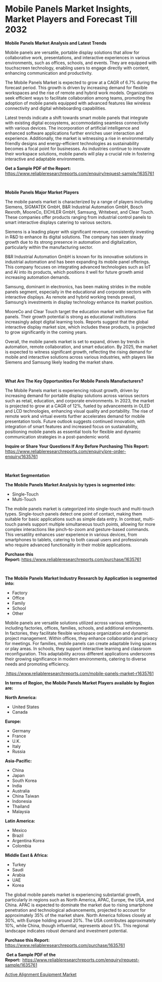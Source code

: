 <p><h1>Mobile Panels Market Insights, Market Players and Forecast Till 2032</h1></p><p><strong>Mobile Panels Market Analysis and Latest Trends</strong></p>
<p><p>Mobile panels are versatile, portable display solutions that allow for collaborative work, presentations, and interactive experiences in various environments, such as offices, schools, and events. They are equipped with touchscreen technology, enabling users to engage directly with content, enhancing communication and productivity.</p><p>The Mobile Panels Market is expected to grow at a CAGR of 6.7% during the forecast period. This growth is driven by increasing demand for flexible workspaces and the rise of remote and hybrid work models. Organizations seek efficient ways to facilitate collaboration among teams, promoting the adoption of mobile panels equipped with advanced features like wireless connectivity and digital whiteboarding capabilities.</p><p>Latest trends indicate a shift towards smart mobile panels that integrate with existing digital ecosystems, accommodating seamless connectivity with various devices. The incorporation of artificial intelligence and enhanced software applications further enriches user interaction and experience. Additionally, the market is witnessing a rise in environmentally friendly designs and energy-efficient technologies as sustainability becomes a focal point for businesses. As industries continue to innovate their workspace solutions, mobile panels will play a crucial role in fostering interactive and adaptable environments.</p></p>
<p><strong>Get a Sample PDF of the Report:&nbsp;</strong> <a href="https://www.reliableresearchreports.com/enquiry/request-sample/1635761?utm_campaign=3086&utm_medium=2&utm_source=Github&utm_content=ia&utm_term=06042025&utm_id=mobile-panels">https://www.reliableresearchreports.com/enquiry/request-sample/1635761</a></p>
<p>&nbsp;</p>
<p><strong>Mobile Panels Major Market Players</strong></p>
<p><p>The mobile panels market is characterized by a range of players including Siemens, SIGMATEK GmbH, B&R Industrial Automation GmbH, Bosch Rexroth, MooreCo, EICHLER GmbH, Samsung, Writebest, and Clear Touch. These companies offer products ranging from industrial control panels to smart interactive displays catering to various sectors.</p><p>Siemens is a leading player with significant revenue, consistently investing in R&D to enhance its digital solutions. The company has seen steady growth due to its strong presence in automation and digitalization, particularly within the manufacturing sector.</p><p>B&R Industrial Automation GmbH is known for its innovative solutions in industrial automation and has been expanding its mobile panel offerings. This company focuses on integrating advanced technologies such as IoT and AI into its products, which positions it well for future growth amid increasing automation demands.</p><p>Samsung, dominant in electronics, has been making strides in the mobile panels segment, especially in the educational and corporate sectors with interactive displays. As remote and hybrid working trends prevail, Samsung’s investments in display technology enhance its market position.</p><p>MooreCo and Clear Touch target the education market with interactive flat panels. Their growth potential is strong as educational institutions increasingly adopt digital learning tools. Reports suggest that the global interactive display market size, which includes these products, is projected to grow significantly in the coming years.</p><p>Overall, the mobile panels market is set to expand, driven by trends in automation, remote collaboration, and smart education. By 2025, the market is expected to witness significant growth, reflecting the rising demand for mobile and interactive solutions across various industries, with players like Siemens and Samsung likely leading the market share.</p></p>
<p>&nbsp;</p>
<p><strong>What Are The Key Opportunities For Mobile Panels Manufacturers?</strong></p>
<p><p>The Mobile Panels market is experiencing robust growth, driven by increasing demand for portable display solutions across various sectors such as retail, education, and corporate environments. In 2023, the market is projected to grow at a CAGR of 12%, fueled by advancements in OLED and LCD technologies, enhancing visual quality and portability. The rise of remote work and virtual events further accelerates demand for mobile presentation tools. Future outlook suggests continued innovation, with integration of smart features and increased focus on sustainability, positioning mobile panels as essential tools for flexible and dynamic communication strategies in a post-pandemic world.</p></p>
<p><strong>Inquire or Share Your Questions If Any Before Purchasing This Report:</strong> <a href="https://www.reliableresearchreports.com/enquiry/pre-order-enquiry/1635761?utm_campaign=3086&utm_medium=2&utm_source=Github&utm_content=ia&utm_term=06042025&utm_id=mobile-panels">https://www.reliableresearchreports.com/enquiry/pre-order-enquiry/1635761</a></p>
<p>&nbsp;</p>
<p><strong>Market Segmentation</strong></p>
<p><strong>The Mobile Panels Market Analysis by types is segmented into:</strong></p>
<p><ul><li>Single-Touch</li><li>Multi-Touch</li></ul></p>
<p><p>The mobile panels market is categorized into single-touch and multi-touch types. Single-touch panels detect one point of contact, making them suitable for basic applications such as simple data entry. In contrast, multi-touch panels support multiple simultaneous touch points, allowing for more complex interactions like pinch-to-zoom and gesture-based commands. This versatility enhances user experience in various devices, from smartphones to tablets, catering to both casual users and professionals who require advanced functionality in their mobile applications.</p></p>
<p><strong>Purchase this Report:&nbsp;</strong><a href="https://www.reliableresearchreports.com/purchase/1635761?utm_campaign=3086&utm_medium=2&utm_source=Github&utm_content=ia&utm_term=06042025&utm_id=mobile-panels">https://www.reliableresearchreports.com/purchase/1635761</a></p>
<p>&nbsp;</p>
<p><strong>The Mobile Panels Market Industry Research by Application is segmented into:</strong></p>
<p><ul><li>Factory</li><li>Office</li><li>Family</li><li>School</li><li>Other</li></ul></p>
<p><p>Mobile panels are versatile solutions utilized across various settings, including factories, offices, families, schools, and additional environments. In factories, they facilitate flexible workspace organization and dynamic project management. Within offices, they enhance collaboration and privacy for meetings. For families, mobile panels can create adaptable living spaces or play areas. In schools, they support interactive learning and classroom reconfiguration. This adaptability across different applications underscores their growing significance in modern environments, catering to diverse needs and promoting efficiency.</p></p>
<p><a href="https://www.reliableresearchreports.com/mobile-panels-market-r1635761?utm_campaign=3086&utm_medium=2&utm_source=Github&utm_content=ia&utm_term=06042025&utm_id=mobile-panels">&nbsp;https://www.reliableresearchreports.com/mobile-panels-market-r1635761</a></p>
<p><strong>In terms of Region, the Mobile Panels Market Players available by Region are:</strong></p>
<p>
    <p> <strong> North America: </strong>
        <ul>
            <li>United States</li>
            <li>Canada</li>
        </ul>
        </p> 
    <p> <strong> Europe: </strong>
        <ul>
            <li>Germany</li>
            <li>France</li>
            <li>U.K.</li>
            <li>Italy</li>
            <li>Russia</li>
        </ul>
        </p> 
    <p> <strong> Asia-Pacific: </strong>
        <ul>
            <li>China</li>
            <li>Japan</li>
            <li>South Korea</li>
            <li>India</li>
            <li>Australia</li>
            <li>China Taiwan</li>
            <li>Indonesia</li>
            <li>Thailand</li>
            <li>Malaysia</li>
        </ul>
        </p> 
    <p> <strong> Latin America: </strong>
        <ul>
            <li>Mexico</li>
            <li>Brazil</li>
            <li>Argentina Korea</li>
            <li>Colombia</li>
        </ul>
        </p> 
    <p> <strong> Middle East & Africa: </strong>
        <ul>
            <li>Turkey</li>
            <li>Saudi</li>
            <li>Arabia</li>
            <li>UAE</li>
            <li>Korea</li>
        </ul>
    </p>
    </p>
<p><p>The global mobile panels market is experiencing substantial growth, particularly in regions such as North America, APAC, Europe, the USA, and China. APAC is expected to dominate the market due to rising smartphone penetration and technological advancements, projected to account for approximately 35% of the market share. North America follows closely at 30%, with Europe holding around 20%. The USA contributes approximately 10%, while China, though influential, represents about 5%. This regional landscape indicates robust demand and investment potential.</p></p>
<p><strong>Purchase this Report: </strong><a href="https://www.reliableresearchreports.com/purchase/1635761?utm_campaign=3086&utm_medium=2&utm_source=Github&utm_content=ia&utm_term=06042025&utm_id=mobile-panels">https://www.reliableresearchreports.com/purchase/1635761</a></p>
<p>&nbsp;<strong>Get a Sample PDF of the Report:&nbsp;&nbsp;</strong><a href="https://www.reliableresearchreports.com/enquiry/request-sample/1635761?utm_campaign=3086&utm_medium=2&utm_source=Github&utm_content=ia&utm_term=06042025&utm_id=mobile-panels">https://www.reliableresearchreports.com/enquiry/request-sample/1635761</a></p>
<p><strong></strong></p>
<p><p><a href="https://github.com/boysabotzoc/Market-Research-Report-List-1/blob/main/active-alignment-equipment-market.md?utm_campaign=3086&utm_medium=2&utm_source=Github&utm_content=ia&utm_term=06042025&utm_id=mobile-panels">Active Alignment Equipment Market</a></p></p>